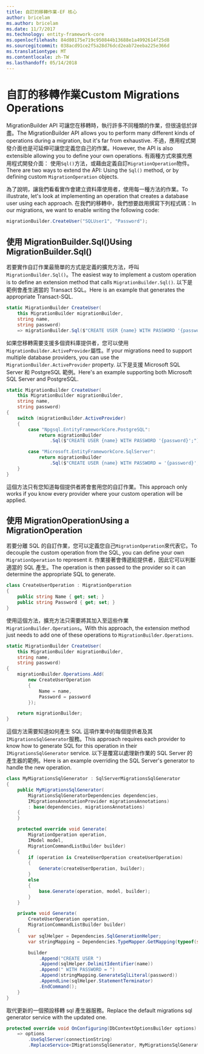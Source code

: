 ```yaml
---
title: 自訂的移轉作業-EF 核心
author: bricelam
ms.author: bricelam
ms.date: 11/7/2017
ms.technology: entity-framework-core
ms.openlocfilehash: 84d80175e719c950844b13688e1a4992614f25d8
ms.sourcegitcommit: 038acd91ce2f5a28d76dcd2eab72eeba225e366d
ms.translationtype: MT
ms.contentlocale: zh-TW
ms.lasthandoff: 05/14/2018
---
```

<a name="custom-migrations-operations"></a><span data-ttu-id="16926-102">自訂的移轉作業</span><span class="sxs-lookup"><span data-stu-id="16926-102">Custom Migrations Operations</span></span>
============================
<span data-ttu-id="16926-103">MigrationBuilder API 可讓您在移轉時，執行許多不同種類的作業，但很遠低於詳盡。</span><span class="sxs-lookup"><span data-stu-id="16926-103">The MigrationBuilder API allows you to perform many different kinds of operations during a migration, but it's far from exhaustive.</span></span> <span data-ttu-id="16926-104">不過，應用程式開發介面也是可延伸可讓您定義您自己的作業。</span><span class="sxs-lookup"><span data-stu-id="16926-104">However, the API is also extensible allowing you to define your own operations.</span></span> <span data-ttu-id="16926-105">有兩種方式來擴充應用程式開發介面： 使用`Sql()`方法，或藉由定義自訂`MigrationOperation`物件。</span><span class="sxs-lookup"><span data-stu-id="16926-105">There are two ways to extend the API: Using the `Sql()` method, or by defining custom `MigrationOperation` objects.</span></span>

<span data-ttu-id="16926-106">為了說明，讓我們看看實作會建立資料庫使用者，使用每一種方法的作業。</span><span class="sxs-lookup"><span data-stu-id="16926-106">To illustrate, let's look at implementing an operation that creates a database user using each approach.</span></span> <span data-ttu-id="16926-107">在我們的移轉中，我們想要啟用撰寫下列程式碼：</span><span class="sxs-lookup"><span data-stu-id="16926-107">In our migrations, we want to enable writing the following code:</span></span>

``` csharp
migrationBuilder.CreateUser("SQLUser1", "Password");
```

<a name="using-migrationbuildersql"></a><span data-ttu-id="16926-108">使用 MigrationBuilder.Sql()</span><span class="sxs-lookup"><span data-stu-id="16926-108">Using MigrationBuilder.Sql()</span></span>
----------------------------
<span data-ttu-id="16926-109">若要實作自訂作業最簡單的方式是定義的擴充方法，呼叫`MigrationBuilder.Sql()`。</span><span class="sxs-lookup"><span data-stu-id="16926-109">The easiest way to implement a custom operation is to define an extension method that calls `MigrationBuilder.Sql()`.</span></span>
<span data-ttu-id="16926-110">以下是範例會產生適當的 Transact SQL。</span><span class="sxs-lookup"><span data-stu-id="16926-110">Here is an example that generates the appropriate Transact-SQL.</span></span>

``` csharp
static MigrationBuilder CreateUser(
    this MigrationBuilder migrationBuilder,
    string name,
    string password)
    => migrationBuilder.Sql($"CREATE USER {name} WITH PASSWORD '{password}';");
```

<span data-ttu-id="16926-111">如果您移轉需要支援多個資料庫提供者，您可以使用`MigrationBuilder.ActiveProvider`屬性。</span><span class="sxs-lookup"><span data-stu-id="16926-111">If your migrations need to support multiple database providers, you can use the `MigrationBuilder.ActiveProvider` property.</span></span> <span data-ttu-id="16926-112">以下是支援 Microsoft SQL Server 和 PostgreSQL 範例。</span><span class="sxs-lookup"><span data-stu-id="16926-112">Here's an example supporting both Microsoft SQL Server and PostgreSQL.</span></span>

``` csharp
static MigrationBuilder CreateUser(
    this MigrationBuilder migrationBuilder,
    string name,
    string password)
{
    switch (migrationBuilder.ActiveProvider)
    {
        case "Npgsql.EntityFrameworkCore.PostgreSQL":
            return migrationBuilder
                .Sql($"CREATE USER {name} WITH PASSWORD '{password}';");

        case "Microsoft.EntityFrameworkCore.SqlServer":
            return migrationBuilder
                .Sql($"CREATE USER {name} WITH PASSWORD = '{password}';");
    }
}
```

<span data-ttu-id="16926-113">這個方法只有您知道每個提供者將會套用您的自訂作業。</span><span class="sxs-lookup"><span data-stu-id="16926-113">This approach only works if you know every provider where your custom operation will be applied.</span></span>

<a name="using-a-migrationoperation"></a><span data-ttu-id="16926-114">使用 MigrationOperation</span><span class="sxs-lookup"><span data-stu-id="16926-114">Using a MigrationOperation</span></span>
---------------------------
<span data-ttu-id="16926-115">若要分離 SQL 的自訂作業，您可以定義您自己`MigrationOperation`來代表它。</span><span class="sxs-lookup"><span data-stu-id="16926-115">To decouple the custom operation from the SQL, you can define your own `MigrationOperation` to represent it.</span></span> <span data-ttu-id="16926-116">作業接著會傳遞給提供者，因此它可以判斷適當的 SQL 產生。</span><span class="sxs-lookup"><span data-stu-id="16926-116">The operation is then passed to the provider so it can determine the appropriate SQL to generate.</span></span>

``` csharp
class CreateUserOperation : MigrationOperation
{
    public string Name { get; set; }
    public string Password { get; set; }
}
```

<span data-ttu-id="16926-117">使用這個方法，擴充方法只需要將其加入至這些作業`MigrationBuilder.Operations`。</span><span class="sxs-lookup"><span data-stu-id="16926-117">With this approach, the extension method just needs to add one of these operations to `MigrationBuilder.Operations`.</span></span>

``` csharp
static MigrationBuilder CreateUser(
    this MigrationBuilder migrationBuilder,
    string name,
    string password)
{
    migrationBuilder.Operations.Add(
        new CreateUserOperation
        {
            Name = name,
            Password = password
        });

    return migrationBuilder;
}
```

<span data-ttu-id="16926-118">這個方法需要知道如何產生 SQL 這項作業中的每個提供者及其`IMigrationsSqlGenerator`服務。</span><span class="sxs-lookup"><span data-stu-id="16926-118">This approach requires each provider to know how to generate SQL for this operation in their `IMigrationsSqlGenerator` service.</span></span> <span data-ttu-id="16926-119">以下是覆寫以處理新作業的 SQL Server 的產生器的範例。</span><span class="sxs-lookup"><span data-stu-id="16926-119">Here is an example overriding the SQL Server's generator to handle the new operation.</span></span>

``` csharp
class MyMigrationsSqlGenerator : SqlServerMigrationsSqlGenerator
{
    public MyMigrationsSqlGenerator(
        MigrationsSqlGeneratorDependencies dependencies,
        IMigrationsAnnotationProvider migrationsAnnotations)
        : base(dependencies, migrationsAnnotations)
    {
    }

    protected override void Generate(
        MigrationOperation operation,
        IModel model,
        MigrationCommandListBuilder builder)
    {
        if (operation is CreateUserOperation createUserOperation)
        {
            Generate(createUserOperation, builder);
        }
        else
        {
            base.Generate(operation, model, builder);
        }
    }

    private void Generate(
        CreateUserOperation operation,
        MigrationCommandListBuilder builder)
    {
        var sqlHelper = Dependencies.SqlGenerationHelper;
        var stringMapping = Dependencies.TypeMapper.GetMapping(typeof(string));

        builder
            .Append("CREATE USER ")
            .Append(sqlHelper.DelimitIdentifier(name))
            .Append(" WITH PASSWORD = ")
            .Append(stringMapping.GenerateSqlLiteral(password))
            .AppendLine(sqlHelper.StatementTerminator)
            .EndCommand();
    }
}
```

<span data-ttu-id="16926-120">取代更新的一個預設移轉 sql 產生器服務。</span><span class="sxs-lookup"><span data-stu-id="16926-120">Replace the default migrations sql generator service with the updated one.</span></span>

``` csharp
protected override void OnConfiguring(DbContextOptionsBuilder options)
    => options
        .UseSqlServer(connectionString)
        .ReplaceService<IMigrationsSqlGenerator, MyMigrationsSqlGenerator>();
```
